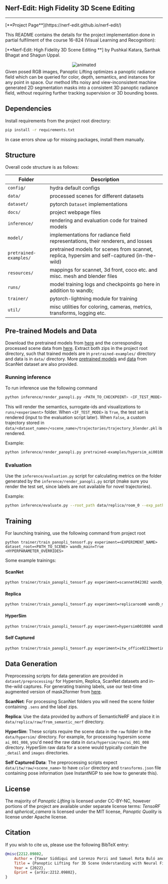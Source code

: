 ## Nerf-Edit: High Fidelity 3D Scene Editing 

<hr/>
[**Project Page**](https://nerf-edit.github.io/nerf-edit/) <br/>

This README contains the details for the project implementation done in partial fulfilment of the course 16-824 (Visual Learning and Recognition):

[**Nerf-Edit: High Fidelity 3D Scene Editing **] by Pushkal Katara, Sarthak Bhagat and Shagun Uppal.

<div>
<div style="text-align: center">
  <img src="https://user-images.githubusercontent.com/932110/213286408-40bf7b98-a21b-4422-a0b5-e02f98beca9a.gif" alt="animated" />
</div>
<div style="margin-top: 5px;">
Given posed RGB images, Panoptic Lifting optimizes a panoptic radiance field which can be queried for color, depth, semantics, and instances for any point in space. Our method lifts noisy and view-inconsistent machine generated 2D segmentation masks into a consistent 3D panoptic radiance field, without requiring further tracking supervision or 3D bounding boxes.
</div>
</div>

## Dependencies

Install requirements from the project root directory:

```bash
pip install -r requirements.txt
```
In case errors show up for missing packages, install them manually.

## Structure

Overall code structure is as follows:

| Folder                 | Description                                                                                  |
|------------------------|----------------------------------------------------------------------------------------------|
| `config/`              | hydra default configs                                                                        |
| `data/`                | processed scenes for different datasets                                                      |
| `dataset/`             | pytorch `Dataset` implementations                                                            |
| `docs/`                | project webpage files                                                                        |
| `inference/`           | rendering and evaluation code for trained models                                             |
| `model/`               | implementations for radiance field representations, their renderers, and losses              |
| `pretrained-examples/` | pretrained models for scenes from scannet, replica, hypersim and self-captured (in-the-wild) |
| `resources/`           | mappings for scannet, 3d front, coco etc. and misc. mesh and blender files                   |
| `runs/`                | model training logs and checkpoints go here in addition to wandb;                            |
| `trainer/`             | pytorch-lightning module for training                                                        | 
| `util/`                | misc utilities for coloring, cameras, metrics, transforms, logging etc.                      |

## Pre-trained Models and Data

Download the pretrained models from [here](https://drive.google.com/file/d/1dvkfZ9beYVsxG_RftZ6aguHP6FLgjAC3/view?usp=sharing) and the corresponding processed scene data from [here](https://drive.google.com/file/d/1I6Y7IqSEmWl_T4CRUj-TmlUgejjexCa7/view?usp=sharing). Extract both zips in the project root directory, such that trained models are in `pretrained-examples/` directory and data is in `data/` directory. More [pretrained models](https://drive.google.com/file/d/1KsIq4MBIDIa08gREoRWePI0qXYJE_4HW/view?usp=sharing) and [data](https://drive.google.com/file/d/1ks0z8bJgaqDlEWFKQq-W6T6BS2UPj57F/view?usp=sharing) from ScanNet dataset are also provided.

### Running inference

To run inference use the following command

```bash
python inference/render_panopli.py <PATH_TO_CHECKPOINT> <IF_TEST_MODE>
```
This will render the semantics, surrogate-ids and visualizations to `runs/<experiment>` folder. When `<IF_TEST_MODE>` is `True`, the test set is rendered (input to the evaluation script later). When `False`, a custom trajectory stored in `data/<dataset_name>/<scene_name>/trajectories/trajectory_blender.pkl` is rendered.

Example:

```bash
python inference/render_panopli.py pretrained-examples/hypersim_ai001008/checkpoints/epoch=30-step=590148.ckpt False
```

### Evaluation

Use the `inference/evaluation.py` script for calculating metrics on the folder generated by the `inference/render_panopli.py` script (make sure you render the test set, since labels are not available for novel trajectories). 

Example:

```bash
python inference/evaluate.py --root_path data/replica/room_0 --exp_path runs/room_0_test_01171740_PanopLi_replicaroom0_easy-longshoreman
```

## Training

For launching training, use the following command from project root

```
python trainer/train_panopli_tensorf.py experiment=<EXPERIMENT_NAME> dataset_root=<PATH_TO_SCENE> wandb_main=True <HYPERPARAMETER_OVERRIDES>
```

Some example trainings:

#### ScanNet
```bash
python trainer/train_panopli_tensorf.py experiment=scannet042302 wandb_main=True batch_size=4096 dataset_root="data/scannet/scene0423_02/"
```
#### Replica
```bash
python trainer/train_panopli_tensorf.py experiment=replicaroom0 wandb_main=True batch_size=4096 dataset_root="data/replica/room_0/" lambda_segment=0.75
```
#### HyperSim
```bash
python trainer/train_panopli_tensorf.py experiment=hypersim001008 wandb_main=True dataset_root="data/hypersim/ai_001_008/" lambda_dist_reg=0 val_check_interval=1 instance_optimization_epoch=4 batch_size=2048 max_epoch=34 late_semantic_optimization=4 segment_optimization_epoch=24 bbox_aabb_reset_epochs=[2,4,8] decay_step=[16,32,48] grid_upscale_epochs=[2,4,8,16,20] lambda_segment=0.5
```
#### Self Captured
```bash
python trainer/train_panopli_tensorf.py experiment=itw_office0213meeting_andram wandb_main=True batch_size=8192
```

## Data Generation

Preprocessing scripts for data generation are provided in `dataset/preprocessing/` for Hypersim, Replica, ScanNet datasets and in-the-wild captures. For generating training labels, use our test-time augmented version of mask2former from [here](https://github.com/nihalsid/mask2former).  

**ScanNet**: For processing ScanNet folders you will need the scene folder containing ``.sens`` and the label zips.

**Replica**: Use the data provided by authors of SemanticNeRF and place it in `data/replica/raw/from_semantic_nerf` directory.

**HyperSim**: These scripts require the scene data in the `raw` folder in the `data/hypersim/` directory. For example, for processing hypersim scene `ai_001_008`, you'd need the raw data in `data/hypersim/raw/ai_001_008` directory. HyperSim raw data for a scene would typically contain the `_detail` and `images` directories.

**Self Captured Data**: The preprocessing scripts expect `data/itw/raw/<scene_name>` to have `color` directory and `transforms.json` file containing pose information (see InstantNGP to see how to generate this).

## License

The majority of _Panoptic Lifting_ is licensed under CC-BY-NC, however portions of the project are available under separate license terms: _TensoRF_ and _spherical_camera_ is licensed under the MIT license, _Panoptic Quality_ is license under Apache license.

## Citation

If you wish to cite us, please use the following BibTeX entry:

```BibTeX
@misc{2212.09802,
    Author = {Yawar Siddiqui and Lorenzo Porzi and Samuel Rota Buló and Norman Müller and Matthias Nießner and Angela Dai and Peter Kontschieder},
    Title = {Panoptic Lifting for 3D Scene Understanding with Neural Fields},
    Year = {2022},
    Eprint = {arXiv:2212.09802},
}
```